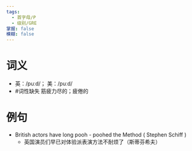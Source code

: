 ```yaml
---
tags:
  - 首字母/P
  - 级别/GRE
掌握: false
模糊: false
---
```

# 词义
- 英：/puːd/； 美：/puːd/
- #词性缺失 筋疲力尽的；疲倦的
# 例句
- British actors have long pooh - poohed the Method ( Stephen Schiff )
	- 英国演员们早已对体验派表演方法不耐烦了（斯蒂芬希夫）

